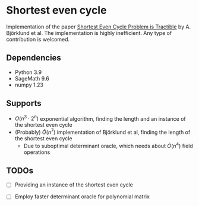 # Shortest even cycle

Implementation of the paper [Shortest Even Cycle Problem is Tractible](https://arxiv.org/pdf/2111.02992.pdf) by A. Björklund et al.
The implementation is highly inefficient. Any type of contribution is welcomed.

## Dependencies
- Python 3.9
- SageMath 9.6
- numpy 1.23

## Supports
- $O(n^3 \cdot 2^{n})$ exponential algorithm, finding the length and an instance of the shortest even cycle
- (Probably) $\tilde{O}(n^7)$ implementation of Björklund et al, finding the length of the shortest even cycle
  - Due to suboptimal determinant oracle, which needs about $\tilde{O}(n^4)$ field operations

## TODOs
- [ ] Providing an instance of the shortest even cycle
- [ ] Employ faster determinant oracle for polynomial matrix

